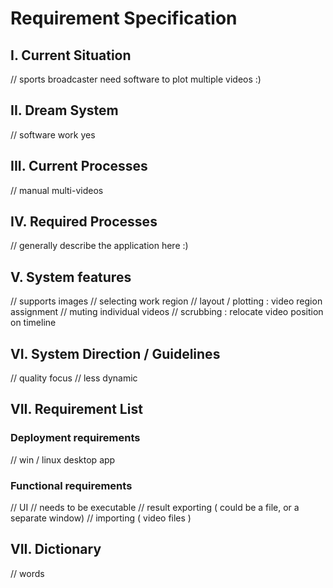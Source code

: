 # Requirement Specification

## I. Current Situation
// sports broadcaster need software to plot multiple videos :)

## II. Dream System
// software work yes

## III. Current Processes
// manual multi-videos

## IV. Required Processes
// generally describe the application here :)


## V. System features
// supports images
// selecting work region
// layout / plotting : video region assignment
// muting individual videos
// scrubbing : relocate video position on timeline


## VI. System Direction / Guidelines
// quality focus
// less dynamic

## VII. Requirement List

### Deployment requirements
// win / linux desktop app

###  Functional requirements
// UI
// needs to be executable
// result exporting ( could be a file, or a separate window)
// importing ( video files )


## VII. Dictionary
// words